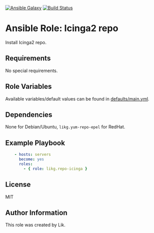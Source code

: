 [![Ansible Galaxy](https://img.shields.io/badge/role-likg.repo--icinga-blue.svg?style=flat)](https://galaxy.ansible.com/likg/repo-icinga/)
[![Build Status](https://travis-ci.org/likg/ansible-role-repo-icinga.svg?branch=master)](https://travis-ci.org/likg/ansible-role-repo-icinga)

# Ansible Role: Icinga2 repo

Install Icinga2 repo.

## Requirements

No special requirements.

## Role Variables

Available variables/default values can be found in [defaults/main.yml](defaults/main.yml).

## Dependencies

None for Debian/Ubuntu, `likg.yum-repo-epel` for RedHat.

## Example Playbook

```yaml
    - hosts: servers
      become: yes
      roles:
        - { role: likg.repo-icinga }
```

## License

MIT

## Author Information

This role was created by Lik.
